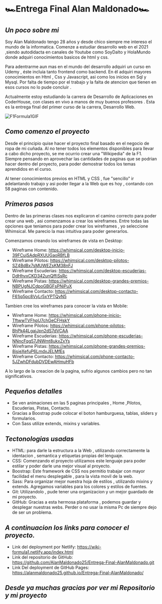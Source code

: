 # 🏎️Entrega Final Alan Maldonado🏎️

## _Un poco sobre mi_

Soy Alan Maldonado tengo 28 años y desde chico siempre me intereso el mundo de la informatica.
Comenze a estudiar desarrollo web en el 2021 ,siendo autodidacta en canales de Youtube como SoyDalto y HolaMundo donde adquiri conocimientos basicos de html y css.

Para adentrarme aun mas en el mundo del desarrollo adquiri un curso en Udemy , éste incluia tanto frontend como backend.
En él adquiri mayores conocimientos en Html , Css y Javascript, asi como los inicios en Sql y Mysql. 
Por falta de tiempo por el trabajo y la falta de atencion que tienen en esos cursos no lo pude concluir .

Actualmente estoy estudiando la carrera de Desarrollo de Aplicaciones en CoderHouse, con clases en vivo a manos de muy buenos profesores .
Esta es la entrega final del primer curso de la carrera, Desarrollo Web.

![F1Formula1GIF](https://github.com/AlanMaldonado25/Entrega-Final-AlanMaldonado/assets/113191869/ebf811de-3368-4f5d-bb2b-ec375ea1229b)
## _Como comenzo el proyecto_

Desde el principio quise hacer el proyecto final basado en el negocio de ropa de mi cuñada.
Al no tener todos los elementos disponibles para llevar a cabo dicho proyecto, se me ocurrio crear una "Wikipedia" de la F1.
Siempre pensando en aprovechar las cantidades de paginas que se podrian hacer dentro del proyecto, para poder demostrar todos los temas aprendidos en el curso.

Al tener conocimientos previos en HTML y CSS , fue "sencillo" ir adelantando trabajo y asi poder llegar a la Web que es hoy , contando con 58 paginas con contenido.
## _Primeros pasos_
Dentro de las primeras clases nos explicaron el camino correcto para poder crear una web , asi comenzamos a crear los wireframes.
Entre todas las opciones que teniamos para poder crear los wireframes , yo seleccione Whimsical.
Me parecio la mas intuitiva para poder generarlos.

Comenzamos creando los wireframes de vista en Desktop:
- Wireframe Home: https://whimsical.com/desktop-inicio-39FCujSAdpRXUUGaoRBfLB
- Wireframe Pilotos: https://whimsical.com/desktop-pilotos-SZ4BdBx7sMUWEZsKM38nFJ
- Wireframe Escuderias: https://whimsical.com/desktop-escuderias-DdHhvxCKD342unQffiSsRc
- Wireframe Pistas: https://whimsical.com/desktop-grandes-premios-NBPUgNJCdpoGBGFsPNiPuX
- Wireframe Contacto: https://whimsical.com/desktop-contacto-F61jq5pc8VyLr5xYPTQvN5

Tambien cree los wireframes para conocer la vista en Mobile:
- Wireframe Home:  https://whimsical.com/phone-inicio-TftwwTVFhpU7chGeCFHskY
- Wireframe Pilotos:  https://whimsical.com/phone-pilotos-BhPk44LgaiJpn2dS7dVCAA
- Wireframe Escuderias:  https://whimsical.com/phone-escuderias-NNncFqg57JNWmt8ukxZxYs
- Wireframe Pistas: https://whimsical.com/phone-grandes-premios-8isieXefuP6LmdxJELMfEs
- Wireframe Contacto: https://whimsical.com/phone-contacto-5JZwhDFdubDVDEwAHmuHFb 

A lo largo de la creacion de la pagina, sufrio algunos cambios pero no tan significativos.

## _Pequeños detalles_
- Se ven animaciones en las 5 paginas principales , Home ,Pilotos, Escuderias, Pistas, Contacto.
- Gracias a Boostrap pude colocar el boton hamburguesa, tablas, sliders y formularios.
- Con Sass utilize extends, mixins y variables.
## _Tectonologias usadas_

- HTML: para darle la estructura a la Web , utilizando correctamente la identacion , semantica y etiquetas propias del lenguaje.
- CSS: Comenzando el proyecto utilizamos este lenguaje para poder estilar y poder darle una mejor visual al proyecto. 
- Boostrap: Este framework de CSS nos permitio trabajar con mayor facilidad el menu desplegable , para la vista movil de la web.
- Sass: Para organizar mejor nuestra hoja de estilos , utilizando mixins y extends. Agregamos variables para los colores y estilos de fuentes.
- Git: Utilizandolo , pude tener una organizacion y un mejor guardado de mi proyecto.
- GitHub: Gracias a esta hermosa plataforma , podemos guardar y desplegar nuestras webs. Perder o no usar la misma Pc de siempre dejo de ser un problema.


## _A continuacion los links para conocer el proyecto._
- Link del deployment por Netlify: https://wiki-formula1.netlify.app/index.html
- Link del repositorio de GitHub: https://github.com/AlanMaldonado25/Entrega-Final-AlanMaldonado.git
- Link Del deployment de GitHub Pages: https://alanmaldonado25.github.io/Entrega-Final-AlanMaldonado/

## _Desde ya muchas gracias por ver mi Repositorio y mi proyecto_
